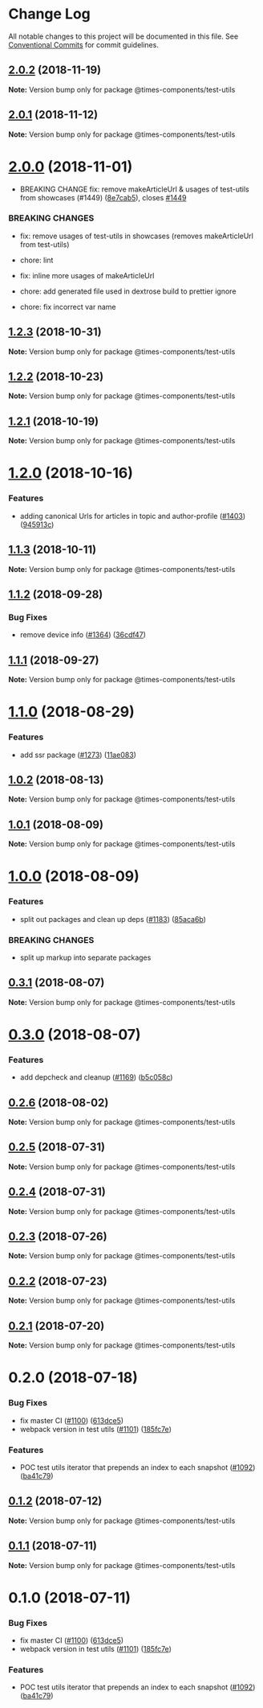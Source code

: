 # Change Log

All notable changes to this project will be documented in this file.
See [Conventional Commits](https://conventionalcommits.org) for commit guidelines.

<a name="2.0.2"></a>
## [2.0.2](https://github.com/newsuk/times-components/compare/@times-components/test-utils@2.0.1...@times-components/test-utils@2.0.2) (2018-11-19)

**Note:** Version bump only for package @times-components/test-utils





<a name="2.0.1"></a>
## [2.0.1](https://github.com/newsuk/times-components/compare/@times-components/test-utils@2.0.0...@times-components/test-utils@2.0.1) (2018-11-12)

**Note:** Version bump only for package @times-components/test-utils





<a name="2.0.0"></a>
# [2.0.0](https://github.com/newsuk/times-components/compare/@times-components/test-utils@1.2.3...@times-components/test-utils@2.0.0) (2018-11-01)


* BREAKING CHANGE fix: remove makeArticleUrl & usages of test-utils from showcases (#1449) ([8e7cab5](https://github.com/newsuk/times-components/commit/8e7cab5)), closes [#1449](https://github.com/newsuk/times-components/issues/1449)


### BREAKING CHANGES

* fix: remove usages of test-utils in showcases (removes makeArticleUrl from test-utils)

* chore: lint

* fix: inline more usages of makeArticleUrl

* chore: add generated file used in dextrose build to prettier ignore

* chore: fix incorrect var name





<a name="1.2.3"></a>
## [1.2.3](https://github.com/newsuk/times-components/compare/@times-components/test-utils@1.2.2...@times-components/test-utils@1.2.3) (2018-10-31)

**Note:** Version bump only for package @times-components/test-utils





<a name="1.2.2"></a>
## [1.2.2](https://github.com/newsuk/times-components/compare/@times-components/test-utils@1.2.0...@times-components/test-utils@1.2.2) (2018-10-23)

**Note:** Version bump only for package @times-components/test-utils





<a name="1.2.1"></a>
## [1.2.1](https://github.com/newsuk/times-components/compare/@times-components/test-utils@1.2.0...@times-components/test-utils@1.2.1) (2018-10-19)

**Note:** Version bump only for package @times-components/test-utils





<a name="1.2.0"></a>
# [1.2.0](https://github.com/newsuk/times-components/compare/@times-components/test-utils@1.1.3...@times-components/test-utils@1.2.0) (2018-10-16)


### Features

* adding canonical Urls for articles in topic and author-profile ([#1403](https://github.com/newsuk/times-components/issues/1403)) ([945913c](https://github.com/newsuk/times-components/commit/945913c))





<a name="1.1.3"></a>
## [1.1.3](https://github.com/newsuk/times-components/compare/@times-components/test-utils@1.1.2...@times-components/test-utils@1.1.3) (2018-10-11)

**Note:** Version bump only for package @times-components/test-utils





<a name="1.1.2"></a>
## [1.1.2](https://github.com/newsuk/times-components/compare/@times-components/test-utils@1.1.1...@times-components/test-utils@1.1.2) (2018-09-28)


### Bug Fixes

* remove device info ([#1364](https://github.com/newsuk/times-components/issues/1364)) ([36cdf47](https://github.com/newsuk/times-components/commit/36cdf47))





<a name="1.1.1"></a>
## [1.1.1](https://github.com/newsuk/times-components/compare/@times-components/test-utils@1.1.0...@times-components/test-utils@1.1.1) (2018-09-27)

**Note:** Version bump only for package @times-components/test-utils





<a name="1.1.0"></a>
# [1.1.0](https://github.com/newsuk/times-components/compare/@times-components/test-utils@1.0.2...@times-components/test-utils@1.1.0) (2018-08-29)


### Features

* add ssr package ([#1273](https://github.com/newsuk/times-components/issues/1273)) ([11ae083](https://github.com/newsuk/times-components/commit/11ae083))





<a name="1.0.2"></a>
## [1.0.2](https://github.com/newsuk/times-components/compare/@times-components/test-utils@1.0.1...@times-components/test-utils@1.0.2) (2018-08-13)

**Note:** Version bump only for package @times-components/test-utils





<a name="1.0.1"></a>
## [1.0.1](https://github.com/newsuk/times-components/compare/@times-components/test-utils@1.0.0...@times-components/test-utils@1.0.1) (2018-08-09)




**Note:** Version bump only for package @times-components/test-utils

<a name="1.0.0"></a>
# [1.0.0](https://github.com/newsuk/times-components/compare/@times-components/test-utils@0.3.1...@times-components/test-utils@1.0.0) (2018-08-09)


### Features

* split out packages and clean up deps ([#1183](https://github.com/newsuk/times-components/issues/1183)) ([85aca6b](https://github.com/newsuk/times-components/commit/85aca6b))


### BREAKING CHANGES

* split up markup into separate packages




<a name="0.3.1"></a>
## [0.3.1](https://github.com/newsuk/times-components/compare/@times-components/test-utils@0.3.0...@times-components/test-utils@0.3.1) (2018-08-07)




**Note:** Version bump only for package @times-components/test-utils

<a name="0.3.0"></a>
# [0.3.0](https://github.com/newsuk/times-components/compare/@times-components/test-utils@0.2.6...@times-components/test-utils@0.3.0) (2018-08-07)


### Features

* add depcheck and cleanup ([#1169](https://github.com/newsuk/times-components/issues/1169)) ([b5c058c](https://github.com/newsuk/times-components/commit/b5c058c))




<a name="0.2.6"></a>
## [0.2.6](https://github.com/newsuk/times-components/compare/@times-components/test-utils@0.2.5...@times-components/test-utils@0.2.6) (2018-08-02)




**Note:** Version bump only for package @times-components/test-utils

<a name="0.2.5"></a>
## [0.2.5](https://github.com/newsuk/times-components/compare/@times-components/test-utils@0.2.4...@times-components/test-utils@0.2.5) (2018-07-31)




**Note:** Version bump only for package @times-components/test-utils

<a name="0.2.4"></a>
## [0.2.4](https://github.com/newsuk/times-components/compare/@times-components/test-utils@0.2.3...@times-components/test-utils@0.2.4) (2018-07-31)




**Note:** Version bump only for package @times-components/test-utils

<a name="0.2.3"></a>
## [0.2.3](https://github.com/newsuk/times-components/compare/@times-components/test-utils@0.2.2...@times-components/test-utils@0.2.3) (2018-07-26)




**Note:** Version bump only for package @times-components/test-utils

<a name="0.2.2"></a>
## [0.2.2](https://github.com/newsuk/times-components/compare/@times-components/test-utils@0.2.1...@times-components/test-utils@0.2.2) (2018-07-23)




**Note:** Version bump only for package @times-components/test-utils

<a name="0.2.1"></a>
## [0.2.1](https://github.com/newsuk/times-components/compare/@times-components/test-utils@0.2.0...@times-components/test-utils@0.2.1) (2018-07-20)




**Note:** Version bump only for package @times-components/test-utils

<a name="0.2.0"></a>
# 0.2.0 (2018-07-18)


### Bug Fixes

* fix master CI ([#1100](https://github.com/newsuk/times-components/issues/1100)) ([613dce5](https://github.com/newsuk/times-components/commit/613dce5))
* webpack version in test utils ([#1101](https://github.com/newsuk/times-components/issues/1101)) ([185fc7e](https://github.com/newsuk/times-components/commit/185fc7e))


### Features

* POC test utils iterator that prepends an index to each snapshot ([#1092](https://github.com/newsuk/times-components/issues/1092)) ([ba41c79](https://github.com/newsuk/times-components/commit/ba41c79))




<a name="0.1.2"></a>
## [0.1.2](https://github.com/newsuk/times-components/compare/@times-components/test-utils@0.1.1...@times-components/test-utils@0.1.2) (2018-07-12)




**Note:** Version bump only for package @times-components/test-utils

<a name="0.1.1"></a>
## [0.1.1](https://github.com/newsuk/times-components/compare/@times-components/test-utils@0.1.0...@times-components/test-utils@0.1.1) (2018-07-11)




**Note:** Version bump only for package @times-components/test-utils

<a name="0.1.0"></a>
# 0.1.0 (2018-07-11)


### Bug Fixes

* fix master CI ([#1100](https://github.com/newsuk/times-components/issues/1100)) ([613dce5](https://github.com/newsuk/times-components/commit/613dce5))
* webpack version in test utils ([#1101](https://github.com/newsuk/times-components/issues/1101)) ([185fc7e](https://github.com/newsuk/times-components/commit/185fc7e))


### Features

* POC test utils iterator that prepends an index to each snapshot ([#1092](https://github.com/newsuk/times-components/issues/1092)) ([ba41c79](https://github.com/newsuk/times-components/commit/ba41c79))
